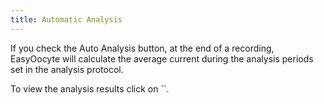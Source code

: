 ```yaml
---
title: Automatic Analysis
---
```


If you check the Auto Analysis button, at the end of a recording, EasyOocyte will calculate the average current during the analysis periods set in the analysis protocol.

To view the analysis results click on ``.